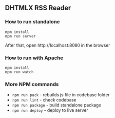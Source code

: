 DHTMLX RSS Reader
-------------------------

### How to run standalone

```
npm install
npm run server
```

After that, open http://localhost:8080 in the browser


### How to run with Apache

```
npm install
npm run watch
```


### More NPM commands

- `npm run pack` - rebuilds js file in codebase folder
- `npm run lint` - check codebase
- `npm run package` - build standalone package
- `npm run deploy` - deploy to live server